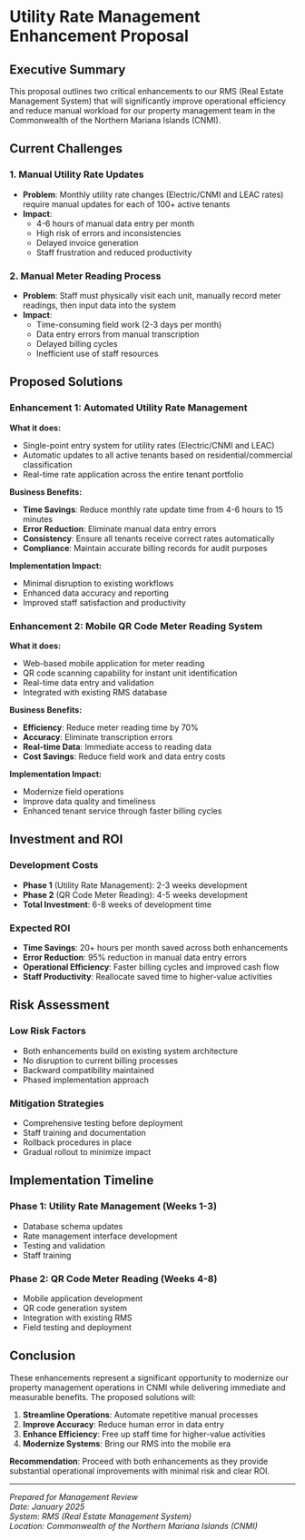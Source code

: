 # Utility Rate Management Enhancement Proposal

## Executive Summary

This proposal outlines two critical enhancements to our RMS (Real Estate Management System) that will significantly improve operational efficiency and reduce manual workload for our property management team in the Commonwealth of the Northern Mariana Islands (CNMI).

## Current Challenges

### 1. Manual Utility Rate Updates
- **Problem**: Monthly utility rate changes (Electric/CNMI and LEAC rates) require manual updates for each of 100+ active tenants
- **Impact**: 
  - 4-6 hours of manual data entry per month
  - High risk of errors and inconsistencies
  - Delayed invoice generation
  - Staff frustration and reduced productivity

### 2. Manual Meter Reading Process
- **Problem**: Staff must physically visit each unit, manually record meter readings, then input data into the system
- **Impact**:
  - Time-consuming field work (2-3 days per month)
  - Data entry errors from manual transcription
  - Delayed billing cycles
  - Inefficient use of staff resources

## Proposed Solutions

### Enhancement 1: Automated Utility Rate Management

**What it does:**
- Single-point entry system for utility rates (Electric/CNMI and LEAC)
- Automatic updates to all active tenants based on residential/commercial classification
- Real-time rate application across the entire tenant portfolio

**Business Benefits:**
- **Time Savings**: Reduce monthly rate update time from 4-6 hours to 15 minutes
- **Error Reduction**: Eliminate manual data entry errors
- **Consistency**: Ensure all tenants receive correct rates automatically
- **Compliance**: Maintain accurate billing records for audit purposes

**Implementation Impact:**
- Minimal disruption to existing workflows
- Enhanced data accuracy and reporting
- Improved staff satisfaction and productivity

### Enhancement 2: Mobile QR Code Meter Reading System

**What it does:**
- Web-based mobile application for meter reading
- QR code scanning capability for instant unit identification
- Real-time data entry and validation
- Integrated with existing RMS database

**Business Benefits:**
- **Efficiency**: Reduce meter reading time by 70%
- **Accuracy**: Eliminate transcription errors
- **Real-time Data**: Immediate access to reading data
- **Cost Savings**: Reduce field work and data entry costs

**Implementation Impact:**
- Modernize field operations
- Improve data quality and timeliness
- Enhanced tenant service through faster billing cycles

## Investment and ROI

### Development Costs
- **Phase 1** (Utility Rate Management): 2-3 weeks development
- **Phase 2** (QR Code Meter Reading): 4-5 weeks development
- **Total Investment**: 6-8 weeks of development time

### Expected ROI
- **Time Savings**: 20+ hours per month saved across both enhancements
- **Error Reduction**: 95% reduction in manual data entry errors
- **Operational Efficiency**: Faster billing cycles and improved cash flow
- **Staff Productivity**: Reallocate saved time to higher-value activities

## Risk Assessment

### Low Risk Factors
- Both enhancements build on existing system architecture
- No disruption to current billing processes
- Backward compatibility maintained
- Phased implementation approach

### Mitigation Strategies
- Comprehensive testing before deployment
- Staff training and documentation
- Rollback procedures in place
- Gradual rollout to minimize impact

## Implementation Timeline

### Phase 1: Utility Rate Management (Weeks 1-3)
- Database schema updates
- Rate management interface development
- Testing and validation
- Staff training

### Phase 2: QR Code Meter Reading (Weeks 4-8)
- Mobile application development
- QR code generation system
- Integration with existing RMS
- Field testing and deployment

## Conclusion

These enhancements represent a significant opportunity to modernize our property management operations in CNMI while delivering immediate and measurable benefits. The proposed solutions will:

1. **Streamline Operations**: Automate repetitive manual processes
2. **Improve Accuracy**: Reduce human error in data entry
3. **Enhance Efficiency**: Free up staff time for higher-value activities
4. **Modernize Systems**: Bring our RMS into the mobile era

**Recommendation**: Proceed with both enhancements as they provide substantial operational improvements with minimal risk and clear ROI.

---

*Prepared for Management Review*  
*Date: January 2025*  
*System: RMS (Real Estate Management System)*  
*Location: Commonwealth of the Northern Mariana Islands (CNMI)* 